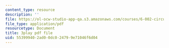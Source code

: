 ```yaml
---
content_type: resource
description: ''
file: https://ol-ocw-studio-app-qa.s3.amazonaws.com/courses/6-002-circuits-and-electronics-spring-2007/553999402ad00dc024799e71046f6d04_WT-qzgaKeGI.pdf
file_type: application/pdf
resourcetype: Document
title: 3play pdf file
uid: 55399940-2ad0-0dc0-2479-9e71046f6d04
---
```

